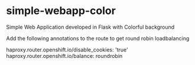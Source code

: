 # simple-webapp-color
Simple Web Application developed in Flask with Colorful background

Add the following annotations to the route to get round robin loadbalancing


haproxy.router.openshift.io/disable_cookies: 'true'
</br>
haproxy.router.openshift.io/balance: roundrobin

